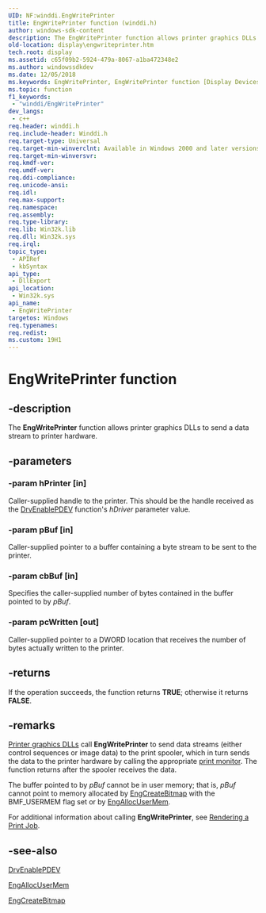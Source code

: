 ```yaml
---
UID: NF:winddi.EngWritePrinter
title: EngWritePrinter function (winddi.h)
author: windows-sdk-content
description: The EngWritePrinter function allows printer graphics DLLs to send a data stream to printer hardware.
old-location: display\engwriteprinter.htm
tech.root: display
ms.assetid: c65f09b2-5924-479a-8067-a1ba472348e2
ms.author: windowssdkdev
ms.date: 12/05/2018
ms.keywords: EngWritePrinter, EngWritePrinter function [Display Devices], display.engwriteprinter, gdifncs_ec307778-86e1-4f8c-96c8-66c86e196a67.xml, winddi/EngWritePrinter
ms.topic: function
f1_keywords: 
 - "winddi/EngWritePrinter"
dev_langs:
 - c++
req.header: winddi.h
req.include-header: Winddi.h
req.target-type: Universal
req.target-min-winverclnt: Available in Windows 2000 and later versions of the Windows operating systems.
req.target-min-winversvr: 
req.kmdf-ver: 
req.umdf-ver: 
req.ddi-compliance: 
req.unicode-ansi: 
req.idl: 
req.max-support: 
req.namespace: 
req.assembly: 
req.type-library: 
req.lib: Win32k.lib
req.dll: Win32k.sys
req.irql: 
topic_type:
 - APIRef
 - kbSyntax
api_type:
 - DllExport
api_location:
 - Win32k.sys
api_name:
 - EngWritePrinter
targetos: Windows
req.typenames: 
req.redist: 
ms.custom: 19H1
---
```


# EngWritePrinter function


## -description


The <b>EngWritePrinter</b> function allows printer graphics DLLs to send a data stream to printer hardware.


## -parameters




### -param hPrinter [in]

Caller-supplied handle to the printer. This should be the handle received as the <a href="https://docs.microsoft.com/windows/desktop/api/winddi/nf-winddi-drvenablepdev">DrvEnablePDEV</a> function's <i>hDriver</i> parameter value.


### -param pBuf [in]

Caller-supplied pointer to a buffer containing a byte stream to be sent to the printer.


### -param cbBuf [in]

Specifies the caller-supplied number of bytes contained in the buffer pointed to by <i>pBuf</i>.


### -param pcWritten [out]

Caller-supplied pointer to a DWORD location that receives the number of bytes actually written to the printer.


## -returns



If the operation succeeds, the function returns <b>TRUE</b>; otherwise it returns <b>FALSE</b>.




## -remarks




<a href="https://docs.microsoft.com/windows-hardware/drivers/print/printer-graphics-dll">Printer graphics DLLs</a> call <b>EngWritePrinter</b> to send data streams (either control sequences or image data) to the print spooler, which in turn sends the data to the printer hardware by calling the appropriate <a href="https://docs.microsoft.com/windows-hardware/drivers/">print monitor</a>. The function returns after the spooler receives the data.

The buffer pointed to by <i>pBuf</i> cannot be in user memory; that is, <i>pBuf</i> cannot point to memory allocated by <a href="https://docs.microsoft.com/windows/desktop/api/winddi/nf-winddi-engcreatebitmap">EngCreateBitmap</a> with the BMF_USERMEM flag set or by <a href="https://docs.microsoft.com/windows/desktop/api/winddi/nf-winddi-engallocusermem">EngAllocUserMem</a>.

For additional information about calling <b>EngWritePrinter</b>, see <a href="https://docs.microsoft.com/windows-hardware/drivers/print/rendering-a-print-job">Rendering a Print Job</a>.




## -see-also




<a href="https://docs.microsoft.com/windows/desktop/api/winddi/nf-winddi-drvenablepdev">DrvEnablePDEV</a>



<a href="https://docs.microsoft.com/windows/desktop/api/winddi/nf-winddi-engallocusermem">EngAllocUserMem</a>



<a href="https://docs.microsoft.com/windows/desktop/api/winddi/nf-winddi-engcreatebitmap">EngCreateBitmap</a>
 

 

